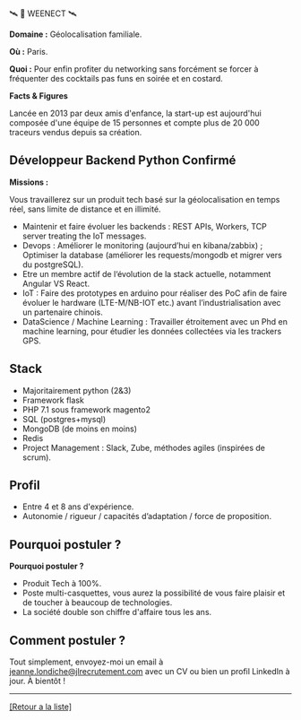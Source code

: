 🛰️  🤝 WEENECT 🛰️ 

**Domaine :** Géolocalisation familiale.

**Où :** Paris.

**Quoi :** Pour enfin profiter du networking sans forcément se forcer à fréquenter des cocktails pas funs en soirée et en costard.

**Facts & Figures**

Lancée en 2013 par deux amis d'enfance, la start-up est aujourd'hui composée d'une équipe de 15 personnes et compte plus de 20 000 traceurs vendus depuis sa création.


## Développeur Backend Python Confirmé

**Missions :**

Vous travaillerez sur un produit tech basé sur la géolocalisation en temps réel, sans limite de distance et en illimité.

* Maintenir et faire évoluer les backends : REST APIs, Workers, TCP server treating the IoT messages.
* Devops : Améliorer le monitoring (aujourd’hui en kibana/zabbix) ; Optimiser la database (améliorer les requests/mongodb et migrer vers du postgreSQL).
* Etre un membre actif de l‘évolution de la stack actuelle, notamment Angular VS React.
* IoT : Faire des prototypes en arduino pour réaliser des PoC afin de faire évoluer le hardware (LTE-M/NB-IOT etc.) avant l’industrialisation avec un partenaire chinois.
* DataScience / Machine Learning : Travailler étroitement avec un Phd en machine learning, pour étudier les données collectées via les trackers GPS.

## Stack

* Majoritairement python (2&3) 
* Framework flask
* PHP 7.1 sous framework magento2
* SQL (postgres+mysql)
* MongoDB (de moins en moins)
* Redis
* Project Management : Slack, Zube, méthodes agiles (inspirées de scrum).

## Profil

* Entre 4 et 8 ans d'expérience.
* Autonomie / rigueur / capacités d’adaptation / force de proposition.

## Pourquoi postuler ?

**Pourquoi postuler ?** 

* Produit Tech à 100%.
* Poste multi-casquettes, vous aurez la possibilité de vous faire plaisir et de toucher à beaucoup de technologies.
* La société double son chiffre d'affaire tous les ans.

## Comment postuler ?

Tout simplement, envoyez-moi un email à jeanne.londiche@jlrecrutement.com avec un CV ou bien un profil LinkedIn à jour. À bientôt ! 

----
<a href="https://github.com/jlondiche/job-board-php/blob/master/README.md">[Retour a la liste]</a>
